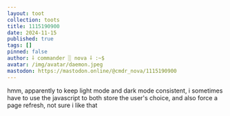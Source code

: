 ```yaml
---
layout: toot
collection: toots
title: 1115190900
date: 2024-11-15
published: true
tags: []
pinned: false
author: ⸸ commander ░ nova ⸸ :~$
avatar: /img/avatar/daemon.jpeg
mastodon: https://mastodon.online/@cmdr_nova/1115190900
---
```


hmm, apparently to keep light mode and dark mode consistent, i sometimes have to use the javascript to both store the user's choice, and also force a page refresh, not sure i like that
